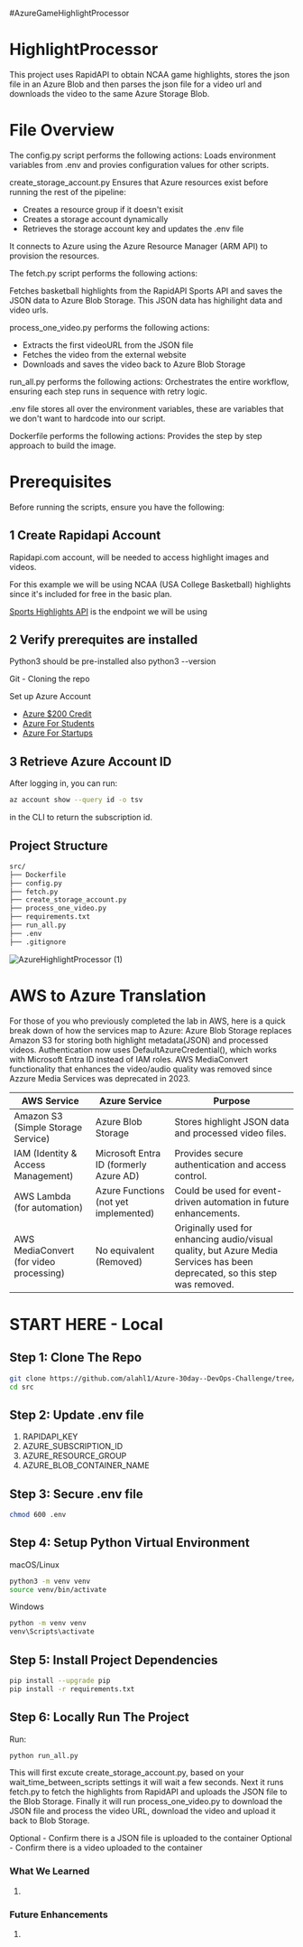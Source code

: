 #AzureGameHighlightProcessor

# HighlightProcessor
This project uses RapidAPI to obtain NCAA game highlights, stores the json file in an Azure Blob and then parses the json file for a video url and downloads the video to the same Azure Storage Blob.

# File Overview

The config.py script performs the following actions:
Loads environment variables from .env and provies configuration values for other scripts.

create_storage_account.py
Ensures that Azure resources exist before running the rest of the pipeline:
- Creates a resource group if it doesn't exisit
- Creates a storage account dynamically
- Retrieves the storage account key and updates the .env file

It connects to Azure using the Azure Resource Manager (ARM API) to provision the resources.

The fetch.py script performs the following actions:

Fetches basketball highlights from the RapidAPI Sports API and saves the JSON data to Azure Blob Storage.
This JSON data has highilight data and video urls.

process_one_video.py performs the following actions:

- Extracts the first videoURL from the JSON file
- Fetches the video from the external website
- Downloads and saves the video back to Azure Blob Storage

run_all.py performs the following actions:
Orchestrates the entire workflow, ensuring each step runs in sequence with retry logic.

.env file stores all over the environment variables, these are variables that we don't want to hardcode into our script.

Dockerfile performs the following actions:
Provides the step by step approach to build the image.

# Prerequisites
Before running the scripts, ensure you have the following:

## **1** Create Rapidapi Account
Rapidapi.com account, will be needed to access highlight images and videos.

For this example we will be using NCAA (USA College Basketball) highlights since it's included for free in the basic plan.

[Sports Highlights API](https://rapidapi.com/highlightly-api-highlightly-api-default/api/sport-highlights-api/playground/apiendpoint_16dd5813-39c6-43f0-aebe-11f891fe5149) is the endpoint we will be using 

## **2** Verify prerequites are installed 

Python3 should be pre-installed also python3 --version

Git - Cloning the repo

Set up Azure Account
- [Azure $200 Credit](https://azure.microsoft.com/en-us/pricing/purchase-options/azure-account/search?ef_id=_k_Cj0KCQiA-5a9BhCBARIsACwMkJ67jIcqe3S-QU-D_O1aHxhjC1WkH61u0loQD0H5-tu3OJsRpoy8uz4aAnepEALw_wcB_k_&OCID=AIDcmm5edswduu_SEM__k_Cj0KCQiA-5a9BhCBARIsACwMkJ67jIcqe3S-QU-D_O1aHxhjC1WkH61u0loQD0H5-tu3OJsRpoy8uz4aAnepEALw_wcB_k_&gad_source=1&gclid=Cj0KCQiA-5a9BhCBARIsACwMkJ67jIcqe3S-QU-D_O1aHxhjC1WkH61u0loQD0H5-tu3OJsRpoy8uz4aAnepEALw_wcB)
- [Azure For Students](https://azure.microsoft.com/en-us/free/students)
- [Azure For Startups](https://www.microsoft.com/en-us/startups)

## **3** Retrieve Azure Account ID

After logging in, you can run:
```bash
az account show --query id -o tsv
```
in the CLI to return the subscription id.

## **Project Structure**
```bash
src/
├── Dockerfile
├── config.py
├── fetch.py
├── create_storage_account.py
├── process_one_video.py
├── requirements.txt
├── run_all.py
├── .env
├── .gitignore
```
![AzureHighlightProcessor (1)](https://github.com/user-attachments/assets/7dff7f2c-4386-4f22-ab64-c7e0a5b06895)

# AWS to Azure Translation

For those of you who previously completed the lab in AWS, here is a quick break down of how the services map to Azure:
Azure Blob Storage replaces Amazon S3 for storing both highlight metadata(JSON) and processed videos.
Authentication now uses DefaultAzureCredential(), which works with Microsoft Entra ID instead of IAM roles.
AWS MediaConvert functionality that enhances the video/audio quality was removed since Azzure Media Services was deprecated in 2023.

| **AWS Service**                              | **Azure Service**                         | **Purpose** |
|----------------------------------------------|---------------------------------------------|-------------|
| Amazon S3 (Simple Storage Service)          | Azure Blob Storage                         | Stores highlight JSON data and processed video files. |
| IAM (Identity & Access Management)          | Microsoft Entra ID (formerly Azure AD)     | Provides secure authentication and access control. |
| AWS Lambda (for automation)                 | Azure Functions (not yet implemented)      | Could be used for event-driven automation in future enhancements. |
| AWS MediaConvert (for video processing)     | No equivalent (Removed)                    | Originally used for enhancing audio/visual quality, but Azure Media Services has been deprecated, so this step was removed. |


# START HERE - Local
## **Step 1: Clone The Repo**
```bash
git clone https://github.com/alahl1/Azure-30day--DevOps-Challenge/tree/main/Projects/Week2/AzureHighlightProcessor
cd src
```
## **Step 2: Update .env file**
1. RAPIDAPI_KEY
2. AZURE_SUBSCRIPTION_ID
3. AZURE_RESOURCE_GROUP
4. AZURE_BLOB_CONTAINER_NAME

## **Step 3: Secure .env file**
```bash
chmod 600 .env
```

## **Step 4: Setup Python Virtual Environment**
macOS/Linux
```bash
python3 -m venv venv
source venv/bin/activate
```

Windows
```bash
python -m venv venv
venv\Scripts\activate
```

## **Step 5: Install Project Dependencies**
```bash
pip install --upgrade pip
pip install -r requirements.txt
```

## **Step 6: Locally Run The Project**
Run:
```bash
python run_all.py
```
           
This will first excute create_storage_account.py, based on your wait_time_between_scripts settings it will wait a few seconds.
Next it runs fetch.py to fetch the highlights from RapidAPI and uploads the JSON file to the Blob Storage.
Finally it will run process_one_video.py to download the JSON file and process the video URL, download the video and upload it back to Blob Storage.

Optional - Confirm there is a JSON file is uploaded to the container
Optional - Confirm there is a video uploaded to the container

### **What We Learned**
1. 

### **Future Enhancements**
1. 
